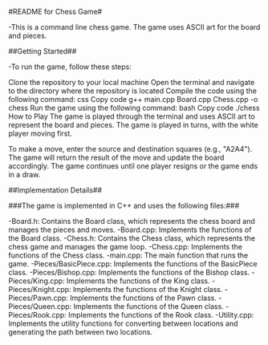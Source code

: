 #README for Chess Game#

-This is a command line chess game. The game uses ASCII art for the board and pieces.

##Getting Started##

-To run the game, follow these steps:

Clone the repository to your local machine
Open the terminal and navigate to the directory where the repository is located
Compile the code using the following command:
css
Copy code
g++ main.cpp Board.cpp Chess.cpp -o chess
Run the game using the following command:
bash
Copy code
./chess
How to Play
The game is played through the terminal and uses ASCII art to represent the board and pieces. The game is played in turns, with the white player moving first.

To make a move, enter the source and destination squares (e.g., "A2A4"). The game will return the result of the move and update the board accordingly. The game continues until one player resigns or the game ends in a draw.

##Implementation Details##

###The game is implemented in C++ and uses the following files:###

-Board.h: Contains the Board class, which represents the chess board and manages the pieces and moves.
-Board.cpp: Implements the functions of the Board class.
-Chess.h: Contains the Chess class, which represents the chess game and manages the game loop.
-Chess.cpp: Implements the functions of the Chess class.
-main.cpp: The main function that runs the game.
-Pieces/BasicPiece.cpp: Implements the functions of the BasicPiece class.
-Pieces/Bishop.cpp: Implements the functions of the Bishop class.
-Pieces/King.cpp: Implements the functions of the King class.
-Pieces/Knight.cpp: Implements the functions of the Knight class.
-Pieces/Pawn.cpp: Implements the functions of the Pawn class.
-Pieces/Queen.cpp: Implements the functions of the Queen class.
-Pieces/Rook.cpp: Implements the functions of the Rook class.
-Utility.cpp: Implements the utility functions for converting between locations and generating the path between two locations.
